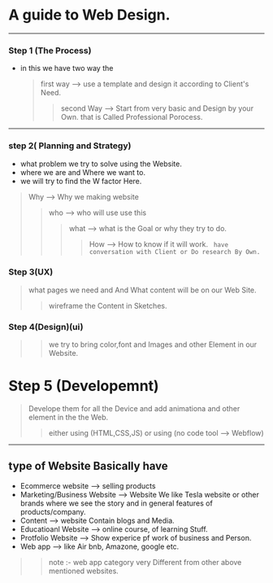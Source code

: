 # A guide to Web Design.
---
### Step 1 (The Process)
* in this we have two way the
  > first way --> use a template and design it according to Client's Need.
  > > second Way --> Start from very basic and Design by your Own. that is Called Professional Porocess.
---
### step 2( Planning and Strategy)
* what problem we try to solve using the Website.
* where we are and Where we want to.
* we will try to find the W factor Here.
>Why --> Why we making website
>> who --> who will use use this
>>>what --> what is the Goal or why they try to do.
>>>>How --> How to know if it will work.
` have conversation with Client or Do research By Own.`

### Step 3(UX)
> what pages we need and And What content will be on our Web Site.
>>wireframe the Content in Sketches.

### Step 4(Design)(ui)
>> we try to bring color,font and Images and other Element in our Website.

# Step 5 (Developemnt) 
>Develope them for all the Device and add animationa and other element in the the Web.
>> either using (HTML,CSS,JS)
>> or using (no code tool --> Webflow)
---

## type of Website Basically have
* Ecommerce website --> selling products
* Marketing/Business Website --> Website We like Tesla website or other brands where we see the story and in general features of products/company.
* Content --> website Contain blogs and Media.
* Educatioanl Website --> online course, of learning Stuff.
* Protfolio Website --> Show experice pf work of business and Person.
* Web app --> like Air bnb, Amazone, google etc.
>>note :- web app category very Different from other above mentioned websites.
